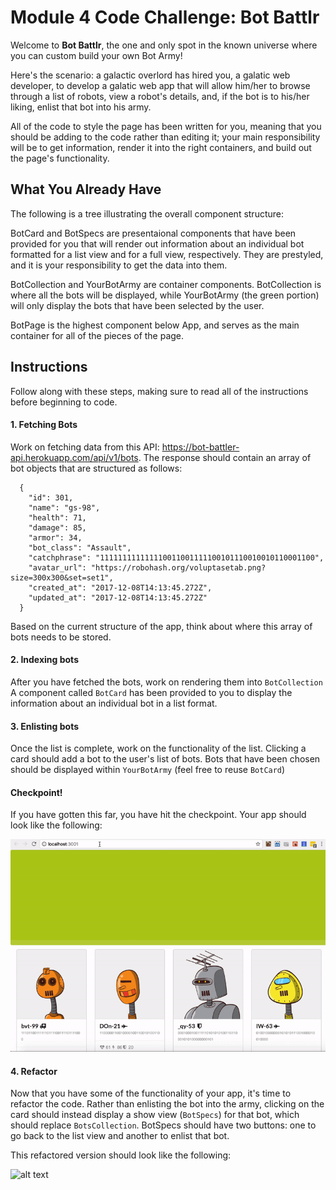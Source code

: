 # Module 4 Code Challenge: Bot Battlr

Welcome to __Bot Battlr__, the one and only spot in the known universe where you can custom build your own Bot Army!

Here's the scenario: a galactic overlord has hired you, a galatic web developer, to develop a galatic web app that will allow him/her to browse through a list of robots, view a robot's details, and, if the bot is to his/her liking, enlist that bot into his army.

All of the code to style the page has been written for you, meaning that you should be adding to the code rather than editing it; your main responsibility will be to get information, render it into the right containers, and build out the page's functionality.


## What You Already Have
The following is a tree illustrating the overall component structure:



BotCard and BotSpecs are presentaional components that have been provided for you that will render out information about an individual bot formatted for a list view and for a full view, respectively. They are prestyled, and it is your responsibility to get the data into them.

BotCollection and YourBotArmy are container components. BotCollection is where all the bots will be displayed, while YourBotArmy (the green portion) will only display the bots that have been selected by the user. 

BotPage is the highest component below App, and serves as the main container for all of the pieces of the page. 




## Instructions
Follow along with these steps, making sure to read all of the instructions before beginning to code.

#### 1.  Fetching Bots

Work on fetching data from this API: https://bot-battler-api.herokuapp.com/api/v1/bots. The response should contain an array of bot objects that are structured as follows:
  ```
    {
      "id": 301,
      "name": "gs-98",
      "health": 71,
      "damage": 85,
      "armor": 34,
      "bot_class": "Assault",
      "catchphrase": "111111111111110011001111100101110010010110001100",
      "avatar_url": "https://robohash.org/voluptasetab.png?size=300x300&set=set1",
      "created_at": "2017-12-08T14:13:45.272Z",
      "updated_at": "2017-12-08T14:13:45.272Z"
    }
  ```
Based on the current structure of the app, think about where this array of bots needs to be stored.

#### 2.  Indexing bots

After you have fetched the bots, work on rendering them into `BotCollection` A component called `BotCard` has been provided to you to display the information about an individual bot in a list format.

#### 3.  Enlisting bots

Once the list is complete, work on the functionality of the list. Clicking a card should add a bot to the user's list of bots. Bots that have been chosen should be displayed within `YourBotArmy` (feel free to reuse `BotCard`)



#### Checkpoint!

If you have gotten this far, you have hit the checkpoint. Your app should look like the following:

![alt text][checkpoint]

[checkpoint]: ./public/checkpoint_demo.gif "Checkpoint demo"




#### 4. Refactor

Now that you have some of the functionality of your app, it's time to refactor the code. Rather than enlisting the bot into the army, clicking on the card should instead display a show view (`BotSpecs`) for that bot, which should replace `BotsCollection`. BotSpecs should have two buttons: one to go back to the list view and another to enlist that bot.

This refactored version should look like the following: 

![alt text][full_demo]

[full_demo]: ./public/full_demo.gif "Full demo"
